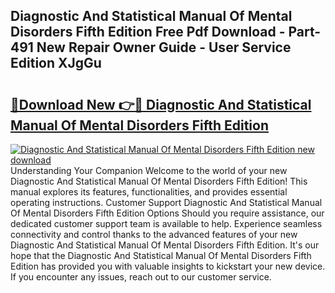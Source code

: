 ## Diagnostic And Statistical Manual Of Mental Disorders Fifth Edition Free Pdf Download - Part-491 New Repair Owner Guide - User Service Edition XJgGu

# <h2><a href="http://bc16641.oget.top/?id=Diagnostic+And+Statistical+Manual+Of+Mental+Disorders+Fifth+Edition">🔗Download New 👉🔴 Diagnostic And Statistical Manual Of Mental Disorders Fifth Edition</a></h2>

[![Diagnostic And Statistical Manual Of Mental Disorders Fifth Edition new download](https://i.imgur.com/5g1atiW.png)](http://bc16641.oget.top/?id=Diagnostic+And+Statistical+Manual+Of+Mental+Disorders+Fifth+Edition)
Understanding Your Companion Welcome to the world of your new Diagnostic And Statistical Manual Of Mental Disorders Fifth Edition! This manual explores its features, functionalities, and provides essential operating instructions. Customer Support Diagnostic And Statistical Manual Of Mental Disorders Fifth Edition Options Should you require assistance, our dedicated customer support team is available to help. Experience seamless connectivity and control thanks to the advanced features of your new Diagnostic And Statistical Manual Of Mental Disorders Fifth Edition. It's our hope that the Diagnostic And Statistical Manual Of Mental Disorders Fifth Edition has provided you with valuable insights to kickstart your new device. If you encounter any issues, reach out to our customer service.
